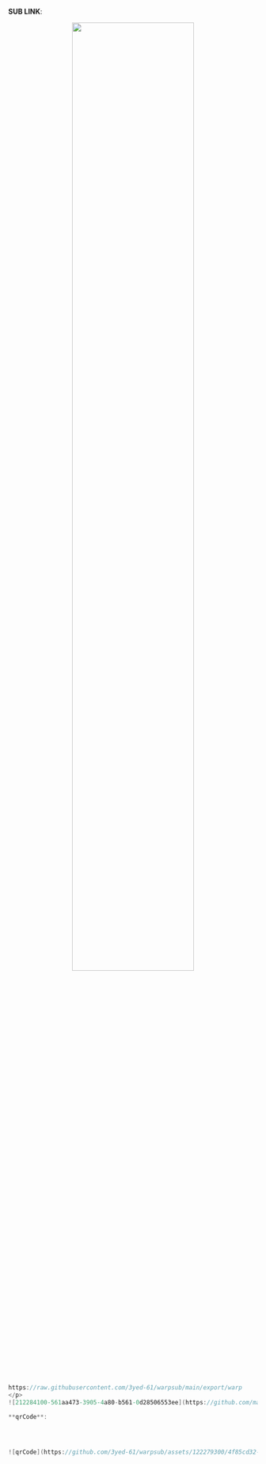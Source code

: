 **SUB LINK**:
<p align="center">   
   <img  width=70% src="https://github.com/mansor427/IpScanner/assets/104245967/08ccb46c-51a3-4d16-a0a4-27fb7492d35d" />
   
```POV-Ray SDL
https://raw.githubusercontent.com/3yed-61/warpsub/main/export/warp
</p>
![212284100-561aa473-3905-4a80-b561-0d28506553ee](https://github.com/mansor427/IpScanner/assets/104245967/b09437c5-ffbc-49b9-ab64-fd138739dd66)

**qrCode**:




![qrCode](https://github.com/3yed-61/warpsub/assets/122279300/4f85cd32-7c0e-40ec-b7da-9cf1238343d2)



